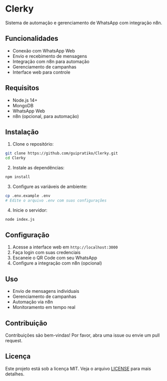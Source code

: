 # Clerky

Sistema de automação e gerenciamento de WhatsApp com integração n8n.

## Funcionalidades

- Conexão com WhatsApp Web
- Envio e recebimento de mensagens
- Integração com n8n para automação
- Gerenciamento de campanhas
- Interface web para controle

## Requisitos

- Node.js 14+
- MongoDB
- WhatsApp Web
- n8n (opcional, para automação)

## Instalação

1. Clone o repositório:
```bash
git clone https://github.com/guipratiko/Clerky.git
cd Clerky
```

2. Instale as dependências:
```bash
npm install
```

3. Configure as variáveis de ambiente:
```bash
cp .env.example .env
# Edite o arquivo .env com suas configurações
```

4. Inicie o servidor:
```bash
node index.js
```

## Configuração

1. Acesse a interface web em `http://localhost:3000`
2. Faça login com suas credenciais
3. Escaneie o QR Code com seu WhatsApp
4. Configure a integração com n8n (opcional)

## Uso

- Envio de mensagens individuais
- Gerenciamento de campanhas
- Automação via n8n
- Monitoramento em tempo real

## Contribuição

Contribuições são bem-vindas! Por favor, abra uma issue ou envie um pull request.

## Licença

Este projeto está sob a licença MIT. Veja o arquivo [LICENSE](LICENSE) para mais detalhes. 